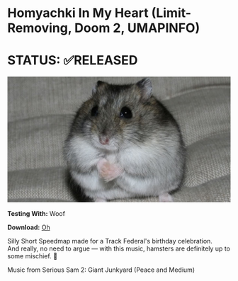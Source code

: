# Homyachki In My Heart (Limit-Removing, Doom 2, UMAPINFO)

# STATUS: ✅RELEASED
![LOGO](./OH.png)

**Testing With:** Woof

**Download:** [Oh](https://github.com/Ear1h/WAD-Homyachki/releases/download/v1.0/Homyachok.wad)

Silly Short Speedmap made for a Track Federal's birthday celebration.  
And really, no need to argue — with this music, hamsters are definitely up to some mischief. 🐹  

Music from Serious Sam 2: Giant Junkyard (Peace and Medium)
